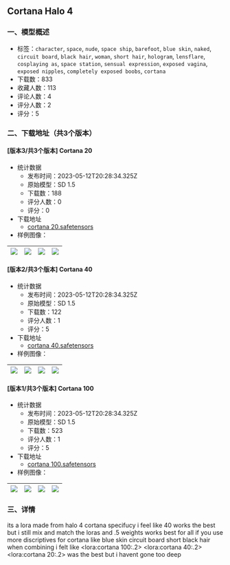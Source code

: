 ## Cortana Halo 4
### 一、模型概述

- 标签：`character`, `space`, `nude`, `space ship`, `barefoot`, `blue skin`, `naked`, `circuit board`, `black hair`, `woman`, `short hair`, `hologram`, `lensflare`, `cosplaying as`, `space station`, `sensual expression`, `exposed vagina`, `exposed nipples`, `completely exposed boobs`, `cortana`
- 下载数：833
- 收藏人数：113
- 评论人数：4
- 评分人数：2
- 评分：5

### 二、下载地址（共3个版本）

#### [版本3/共3个版本] Cortana 20

- 统计数据
  - 发布时间：2023-05-12T20:28:34.325Z
  - 原始模型：SD 1.5
  - 下载数：188
  - 评分人数：0
  - 评分：0
- 下载地址
  - [cortana 20.safetensors](https://civitai.com/api/download/models/18455)
- 样例图像：

| <img src="https://image.civitai.com/xG1nkqKTMzGDvpLrqFT7WA/071c30ce-b56a-4aae-3892-32490be77200/width=450/190471.jpeg" /> | <img src="https://image.civitai.com/xG1nkqKTMzGDvpLrqFT7WA/2262e231-396f-4a23-6c4b-7d196f16bf00/width=450/190470.jpeg" /> | <img src="https://image.civitai.com/xG1nkqKTMzGDvpLrqFT7WA/15c6eedd-bc62-443b-e729-9e22470f5700/width=450/190469.jpeg" /> | <img src="https://image.civitai.com/xG1nkqKTMzGDvpLrqFT7WA/be28b8dc-27e2-41cf-72ab-8a7e4e64b200/width=450/190468.jpeg" /> |
| ---- | ---- | ---- | ---- |

#### [版本2/共3个版本] Cortana 40

- 统计数据
  - 发布时间：2023-05-12T20:28:34.325Z
  - 原始模型：SD 1.5
  - 下载数：122
  - 评分人数：1
  - 评分：5
- 下载地址
  - [cortana 40.safetensors](https://civitai.com/api/download/models/18454)
- 样例图像：

| <img src="https://image.civitai.com/xG1nkqKTMzGDvpLrqFT7WA/619441ca-122e-4671-7593-a45eae771e00/width=450/190451.jpeg" /> | <img src="https://image.civitai.com/xG1nkqKTMzGDvpLrqFT7WA/81834048-62f6-4400-29fa-f62509296a00/width=450/190450.jpeg" /> | <img src="https://image.civitai.com/xG1nkqKTMzGDvpLrqFT7WA/05b9ffed-2585-471e-5c0f-983d7dfd0e00/width=450/190449.jpeg" /> | <img src="https://image.civitai.com/xG1nkqKTMzGDvpLrqFT7WA/23486c84-dd77-4ed8-7665-8d9eac4ad500/width=450/190448.jpeg" /> |
| ---- | ---- | ---- | ---- |

#### [版本1/共3个版本] Cortana 100

- 统计数据
  - 发布时间：2023-05-12T20:28:34.325Z
  - 原始模型：SD 1.5
  - 下载数：523
  - 评分人数：1
  - 评分：5
- 下载地址
  - [cortana 100.safetensors](https://civitai.com/api/download/models/18453)
- 样例图像：

| <img src="https://image.civitai.com/xG1nkqKTMzGDvpLrqFT7WA/424b8167-5a8c-484f-b586-2e7cbf884000/width=450/190412.jpeg" /> | <img src="https://image.civitai.com/xG1nkqKTMzGDvpLrqFT7WA/14e25d93-e64a-403f-47c5-902d60d34d00/width=450/190431.jpeg" /> | <img src="https://image.civitai.com/xG1nkqKTMzGDvpLrqFT7WA/8912984b-d6d4-451d-877b-6415353e5500/width=450/190430.jpeg" /> | <img src="https://image.civitai.com/xG1nkqKTMzGDvpLrqFT7WA/d7ad4b39-2353-411b-0e89-d89457c79a00/width=450/190429.jpeg" /> |
| ---- | ---- | ---- | ---- |


### 三、详情
<p>its a lora made from halo 4 cortana specifucy i feel like 40 works the best but i still mix and match the loras and .5 weights works best for all if you use more discriptives for cortana like blue skin circuit board short black hair when combining i felt like &lt;lora:cortana 100:.2&gt;  &lt;lora:cortana 40:.2&gt; &lt;lora:cortana 20:.2&gt;  was the best but i havent gone too deep</p>